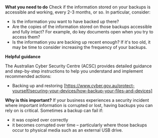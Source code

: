 
**What you need to do**
Check if the information stored on your backups is accessible and working, every 2-3 months, or so. In particular, consider:

- Is the information you want to have backed up there?
- Are the copies of the information stored on those backups accessible and fully intact? For example, do key documents open when you try to access them?
- Is the information you are backing up recent enough? If it's too old, it may be time to consider increasing the frequency of your backups.

**Helpful guidance**

The Australian Cyber Security Centre (ACSC) provides detailed guidance and step-by-step instructions to help you understand and implement recommended actions:

- Backing up and restoring [https://www.cyber.gov.au/protect-yourself/securing-your-devices/how-backup-your-files-and-devices]

**Why is this important?**
If your business experiences a security incident where important information is corrupted or lost, having backups you can rely on is critical. Sometimes a backup can fail if:

- it was copied over correctly  
- it becomes corrupted over time – particularly where those backups occur to physical media such as an external USB drive.